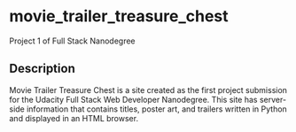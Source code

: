 # movie_trailer_treasure_chest
Project 1 of Full Stack Nanodegree 
<h2>Description</h2>
<p>Movie Trailer Treasure Chest is a site created as the first project submission for the Udacity Full Stack Web Developer Nanodegree. This site has server-side information that contains titles, poster art, and trailers written in Python and displayed in an HTML browser.</p>
